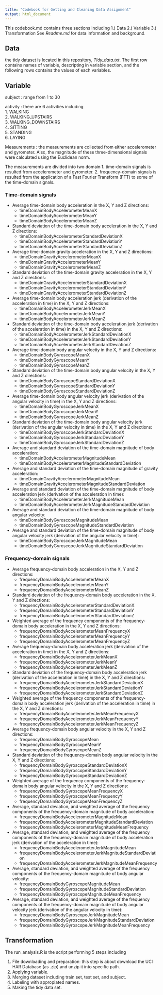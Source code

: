 ```yaml
---
title: "Codebook for Getting and Cleaning Data Assignment"
output: html_document
---
```

        
This codebook.md contains three sections including 
        1.) Data
        2.) Variable
        3.) Transformation
See *Readme.md* for data information and background.

## Data  
the tidy dataset is located in this repository, *Tidy_data.txt*.
The first row contains names of variable, descripting in variable section, and the following rows contains the values of each variables.

## Variable
subject : range from 1 to 30

activity : there are 6 activities including  
        1. WALKING  
        2. WALKING_UPSTAIRS  
        3. WALKING_DOWNSTAIRS  
        4. SITTING  
        5. STANDING  
        6. LAYING  
  
Measurements : the measurements are collected from either accelerometer and gyrometer. Also, the magnitude of these three-dimensional signals were calculated using the Euclidean norm.

The measurements are divided into two domain
        1. time-domain signals is resulted from accelerometer and gyrometer.
        2. frequency-domain signals is resulted from the application of a Fast         Fourier Transform (FFT) to some of the time-domain signals.
        
### Time-domain signals  
* Average time-domain body acceleration in the X, Y and Z directions:  
    + timeDomainBodyAccelerometerMeanX  
    + timeDomainBodyAccelerometerMeanY  
    + timeDomainBodyAccelerometerMeanZ  
* Standard deviation of the time-domain body acceleration in the X, Y and Z directions:
    + timeDomainBodyAccelerometerStandardDeviationX
    + timeDomainBodyAccelerometerStandardDeviationY
    + timeDomainBodyAccelerometerStandardDeviationZ
* Average time-domain gravity acceleration in the X, Y and Z directions:
    + timeDomainGravityAccelerometerMeanX
    + timeDomainGravityAccelerometerMeanY
    + timeDomainGravityAccelerometerMeanZ
* Standard deviation of the time-domain gravity acceleration in the X, Y and Z directions:
    + timeDomainGravityAccelerometerStandardDeviationX
    + timeDomainGravityAccelerometerStandardDeviationY
    + timeDomainGravityAccelerometerStandardDeviationZ
* Average time-domain body acceleration jerk (derivation of the acceleration in time) in the X, Y and Z directions:
    + timeDomainBodyAccelerometerJerkMeanX
    + timeDomainBodyAccelerometerJerkMeanY
    + timeDomainBodyAccelerometerJerkMeanZ
* Standard deviation of the time-domain body acceleration jerk (derivation of the acceleration in time) in the X, Y and Z directions:
    + timeDomainBodyAccelerometerJerkStandardDeviationX
    + timeDomainBodyAccelerometerJerkStandardDeviationY
    + timeDomainBodyAccelerometerJerkStandardDeviationZ
* Average time-domain body angular velocity in the X, Y and Z directions:
    + timeDomainBodyGyroscopeMeanX
    + timeDomainBodyGyroscopeMeanY
    + timeDomainBodyGyroscopeMeanZ
* Standard deviation of the time-domain body angular velocity in the X, Y and Z directions:
    + timeDomainBodyGyroscopeStandardDeviationX
    + timeDomainBodyGyroscopeStandardDeviationY
    + timeDomainBodyGyroscopeStandardDeviationZ
* Average time-domain body angular velocity jerk (derivation of the angular velocity in time) in the X, Y and Z directions:
    + timeDomainBodyGyroscopeJerkMeanX
    + timeDomainBodyGyroscopeJerkMeanY
    + timeDomainBodyGyroscopeJerkMeanZ
* Standard deviation of the time-domain body angular velocity jerk (derivation of the angular velocity in time) in the X, Y and Z directions:
    + timeDomainBodyGyroscopeJerkStandardDeviationX
    + timeDomainBodyGyroscopeJerkStandardDeviationY
    + timeDomainBodyGyroscopeJerkStandardDeviationZ
* Average and standard deviation of the time-domain magnitude of body acceleration:
    + timeDomainBodyAccelerometerMagnitudeMean
    + timeDomainBodyAccelerometerMagnitudeStandardDeviation
* Average and standard deviation of the time-domain magnitude of gravity acceleration:
    + timeDomainGravityAccelerometerMagnitudeMean
    + timeDomainGravityAccelerometerMagnitudeStandardDeviation
* Average and standard deviation of the time-domain magnitude of body acceleration jerk (derivation of the acceleration in time):
    + timeDomainBodyAccelerometerJerkMagnitudeMean
    + timeDomainBodyAccelerometerJerkMagnitudeStandardDeviation
* Average and standard deviation of the time-domain magnitude of body angular velocity:
    + timeDomainBodyGyroscopeMagnitudeMean
    + timeDomainBodyGyroscopeMagnitudeStandardDeviation
* Average and standard deviation of the time-domain magnitude of body angular velocity jerk (derivation of the angular velocity in time):
    + timeDomainBodyGyroscopeJerkMagnitudeMean
    + timeDomainBodyGyroscopeJerkMagnitudeStandardDeviation

### Frequency-domain signals
* Average frequency-domain body acceleration in the X, Y and Z directions:
    + frequencyDomainBodyAccelerometerMeanX
    + frequencyDomainBodyAccelerometerMeanY
    + frequencyDomainBodyAccelerometerMeanZ
* Standard deviation of the frequency-domain body acceleration in the X, Y and Z directions:
    + frequencyDomainBodyAccelerometerStandardDeviationX
    + frequencyDomainBodyAccelerometerStandardDeviationY
    + frequencyDomainBodyAccelerometerStandardDeviationZ
* Weighted average of the frequency components of the frequency-domain body acceleration in the X, Y and Z directions:
    + frequencyDomainBodyAccelerometerMeanFrequencyX
    + frequencyDomainBodyAccelerometerMeanFrequencyY
    + frequencyDomainBodyAccelerometerMeanFrequencyZ
* Average frequency-domain body acceleration jerk (derivation of the acceleration in time) in the X, Y and Z directions:
    + frequencyDomainBodyAccelerometerJerkMeanX
    + frequencyDomainBodyAccelerometerJerkMeanY
    + frequencyDomainBodyAccelerometerJerkMeanZ
* Standard deviation of the frequency-domain body acceleration jerk (derivation of the acceleration in time) in the X, Y and Z directions:
    + frequencyDomainBodyAccelerometerJerkStandardDeviationX
    + frequencyDomainBodyAccelerometerJerkStandardDeviationY
    + frequencyDomainBodyAccelerometerJerkStandardDeviationZ
* Weighted average of the frequency components of the frequency-domain body acceleration jerk (derivation of the acceleration in time) in the X, Y and Z directions:
    + frequencyDomainBodyAccelerometerJerkMeanFrequencyX
    + frequencyDomainBodyAccelerometerJerkMeanFrequencyY
    + frequencyDomainBodyAccelerometerJerkMeanFrequencyZ
* Average frequency-domain body angular velocity in the X, Y and Z directions:
    + frequencyDomainBodyGyroscopeMean
    + frequencyDomainBodyGyroscopeMeanY
    + frequencyDomainBodyGyroscopeMeanZ
* Standard deviation of the frequency-domain body angular velocity in the X, Y and Z directions:
    + frequencyDomainBodyGyroscopeStandardDeviationX
    + frequencyDomainBodyGyroscopeStandardDeviationY
    + frequencyDomainBodyGyroscopeStandardDeviationZ
* Weighted average of the frequency components of the frequency-domain body angular velocity in the X, Y and Z directions:
    + frequencyDomainBodyGyroscopeMeanFrequencyX
    + frequencyDomainBodyGyroscopeMeanFrequencyY
    + frequencyDomainBodyGyroscopeMeanFrequencyZ
* Average, standard deviation, and weighted average of the frequency components of the frequency-domain magnitude of body acceleration:
    + frequencyDomainBodyAccelerometerMagnitudeMean
    + frequencyDomainBodyAccelerometerMagnitudeStandardDeviation
    + frequencyDomainBodyAccelerometerMagnitudeMeanFrequency
* Average, standard deviation, and weighted average of the frequency components of the frequency-domain magnitude of body acceleration jerk (derivation of the acceleration in time):
    + frequencyDomainBodyAccelerometerJerkMagnitudeMean
    + frequencyDomainBodyAccelerometerJerkMagnitudeStandardDeviation
    + frequencyDomainBodyAccelerometerJerkMagnitudeMeanFrequency
* Average, standard deviation, and weighted average of the frequency components of the frequency-domain magnitude of body angular velocity:
    + frequencyDomainBodyGyroscopeMagnitudeMean
    + frequencyDomainBodyGyroscopeMagnitudeStandardDeviation
    + frequencyDomainBodyGyroscopeMagnitudeMeanFrequency
* Average, standard deviation, and weighted average of the frequency components of the frequency-domain magnitude of body angular velocity jerk (derivation of the angular velocity in time):
    + frequencyDomainBodyGyroscopeJerkMagnitudeMean
    + frequencyDomainBodyGyroscopeJerkMagnitudeStandardDeviation
    + frequencyDomainBodyGyroscopeJerkMagnitudeMeanFrequency

## Transformation
The run_analysis.R is the script performing 5 steps including  
1. File downloading and preparation: this step is about download the UCI HAR Database (as .zip) and unzip it into specific path.  
2. Applying variable.  
3. Merging dataset including train set, test set, and subject.  
4. Labeling with appropiated names.  
5. Making the tidy data set.  

